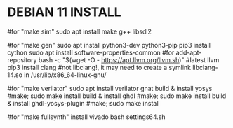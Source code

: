 

DEBIAN 11 INSTALL
=====================

#for "make sim"
sudo apt install make g++ libsdl2

#for "make gen"
sudo apt install python3-dev python3-pip
pip3 install cython
sudo apt install  software-properties-common #for add-apt-repository
bash -c "$(wget -O - https://apt.llvm.org/llvm.sh)" #latest llvm
pip3 install clang #not libclang!, it may need to create a symlink libclang-14.so in /usr/lib/x86_64-linux-gnu/

#for "make verilator"
sudo apt install verilator gnat
build & install yosys #make; sudo make install 
build & install ghdl #make; sudo make install
build & install ghdl-yosys-plugin #make; sudo make install

#for "make fullsynth"
install vivado
bash settings64.sh

